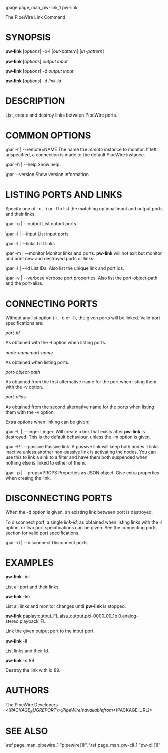 \page page_man_pw-link_1 pw-link

The PipeWire Link Command

# SYNOPSIS

**pw-link** \[*options*\] -o-l \[*out-pattern*\] \[*in-pattern*\]

**pw-link** \[*options*\] *output* *input*

**pw-link** \[*options*\] -d *output* *input*

**pw-link** \[*options*\] -d *link-id*

# DESCRIPTION

List, create and destroy links between PipeWire ports.

# COMMON OPTIONS

\par -r | \--remote=NAME
The name the *remote* instance to monitor. If left unspecified, a
connection is made to the default PipeWire instance.

\par -h | \--help
Show help.

\par \--version
Show version information.

# LISTING PORTS AND LINKS

Specify one of -o, -i or -l to list the matching optional input and
output ports and their links.

\par -o | \--output
List output ports

\par -i | \--input
List input ports

\par -l | \--links
List links

\par -m | \--monitor
Monitor links and ports. **pw-link** will not exit but monitor and print
new and destroyed ports or links.

\par -I | \--id
List IDs. Also list the unique link and port ids.

\par -v | \--verbose
Verbose port properties. Also list the port-object-path and the
port-alias.

# CONNECTING PORTS

Without any list option (-i, -o or -l), the given ports will be linked.
Valid port specifications are:

*port-id*

As obtained with the -I option when listing ports.

*node-name:port-name*

As obtained when listing ports.

*port-object-path*

As obtained from the first alternative name for the port when listing
them with the -v option.

*port-alias*

As obtained from the second alternative name for the ports when listing
them with the -v option.

Extra options when linking can be given:

\par -L | \--linger
Linger. Will create a link that exists after **pw-link** is destroyed.
This is the default behaviour, unless the -m option is given.

\par -P | \--passive
Passive link. A passive link will keep both nodes it links inactive
unless another non-passive link is activating the nodes. You can use
this to link a sink to a filter and have them both suspended when
nothing else is linked to either of them.

\par -p | \--props=PROPS
Properties as JSON object. Give extra properties when creaing the link.

# DISCONNECTING PORTS

When the -d option is given, an existing link between port is destroyed.

To disconnect port, a single *link-id*, as obtained when listing links
with the -I option, or two port specifications can be given. See the
connecting ports section for valid port specifications.

\par -d | \--disconnect
Disconnect ports

# EXAMPLES

**pw-link** -iol

List all port and their links.

**pw-link** -lm

List all links and monitor changes until **pw-link** is stopped.

**pw-link** paplay:output_FL alsa_output.pci-0000_00_1b.0.analog-stereo:playback_FL

Link the given output port to the input port.

**pw-link** -lI

List links and their Id.

**pw-link** -d 89

Destroy the link with id 89.

# AUTHORS

The PipeWire Developers <$(PACKAGE_BUGREPORT)>;
PipeWire is available from <$(PACKAGE_URL)>

# SEE ALSO

\ref page_man_pipewire_1 "pipewire(1)",
\ref page_man_pw-cli_1 "pw-cli(1)"
